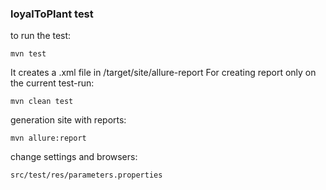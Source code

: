 ### loyalToPlant test

to run the test:
```
mvn test
```
It creates a .xml file in /target/site/allure-report
For creating report only on the current test-run:
```
mvn clean test
```

generation site with reports:
```
mvn allure:report
```

change settings and browsers:
```
src/test/res/parameters.properties
```